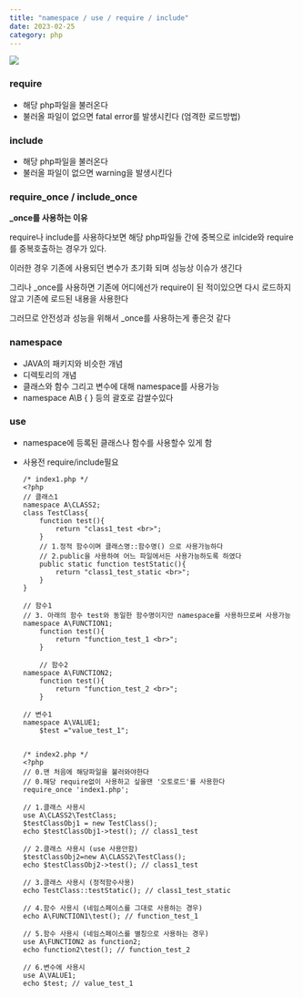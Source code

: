 ```yaml
---
title: "namespace / use / require / include"
date: 2023-02-25
category: php
---
```


![](/storage/20230225181533775511.jpg)

### require

* 해당 php파일을 불러온다
* 불러올 파일이 없으면 fatal error를 발생시킨다 (엄격한 로드방법)

### include

* 해당 php파일을 불러온다
* 불러올 파일이 없으면 warning을 발생시킨다

### require\_once / include\_once

**\_once를 사용하는 이유**

require나 include를 사용하다보면 해당 php파일들 간에 중복으로 inlcide와 require를 중복호출하는 경우가 있다.

이러한 경우 기존에 사용되던 변수가 초기화 되며 성능상 이슈가 생긴다

그리나 \_once를 사용하면 기존에 어디에선가 require이 된 적이있으면 다시 로드하지않고 기존에 로드된 내용을 사용한다

그러므로 안전성과 성능을 위해서 \_once를 사용하는게 좋은것 같다

### namespace

* JAVA의 패키지와 비슷한 개념
* 디렉토리의 개념
* 클래스와 함수 그리고 변수에 대해 namespace를 사용가능
* namespace A\B { } 등의 괄호로 감쌀수있다

### use

* namespace에 등록된 클래스나 함수를 사용할수 있게 함
* 사용전 require/include필요

  ```
  /* index1.php */
  <?php
  // 클래스1
  namespace A\CLASS2;
  class TestClass{
      function test(){
          return "class1_test <br>";
      }
      // 1.정적 함수이며 클래스명::함수명() 으로 사용가능하다
      // 2.public을 사용하여 어느 파일에서든 사용가능하도록 하였다
      public static function testStatic(){
          return "class1_test_static <br>";
      }
  }

  // 함수1 
  // 3. 아래의 함수 test와 동일한 함수명이지만 namespace를 사용하므로써 사용가능
  namespace A\FUNCTION1;
      function test(){
          return "function_test_1 <br>";
      }

      // 함수2
  namespace A\FUNCTION2;
      function test(){
          return "function_test_2 <br>";
      }

  // 변수1
  namespace A\VALUE1;
      $test ="value_test_1";


  /* index2.php */
  <?php
  // 0.맨 처음에 해당파일을 불러와야한다
  // 0.해당 require없이 사용하고 싶을땐 '오토로드'를 사용한다
  require_once 'index1.php';

  // 1.클래스 사용시
  use A\CLASS2\TestClass;
  $testClassObj1 = new TestClass();
  echo $testClassObj1->test(); // class1_test

  // 2.클래스 사용시 (use 사용안함)
  $testClassObj2=new A\CLASS2\TestClass();
  echo $testClassObj2->test(); // class1_test

  // 3.클래스 사용시 (정적함수사용)
  echo TestClass::testStatic(); // class1_test_static

  // 4.함수 사용시 (네임스페이스를 그대로 사용하는 경우)
  echo A\FUNCTION1\test(); // function_test_1

  // 5.함수 사용시 (네임스페이스를 별칭으로 사용하는 경우)
  use A\FUNCTION2 as function2;
  echo function2\test(); // function_test_2

  // 6.변수에 사용시
  use A\VALUE1;
  echo $test; // value_test_1

  ```
